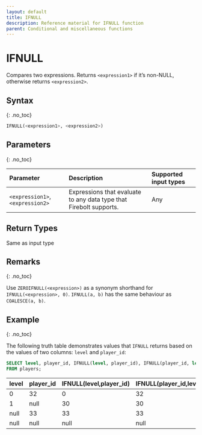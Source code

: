 ```yaml
---
layout: default
title: IFNULL
description: Reference material for IFNULL function
parent: Conditional and miscellaneous functions
---
```


# IFNULL
Compares two expressions. Returns `<expression1>` if it’s non-NULL, otherwise returns `<expression2>`.

## Syntax
{: .no_toc}

```sql
IFNULL(<expression1>, <expression2>)
```

## Parameters 
{: .no_toc}

| Parameter | Description | Supported input types | 
| :-------- | :---------- |:---------|
| `<expression1>`, `<expression2>` | Expressions that evaluate to any data type that Firebolt supports. | Any | 

## Return Types
Same as input type 

## Remarks
{: .no_toc}

Use `ZEROIFNULL(<expression>)` as a synonym shorthand for `IFNULL(<expression>, 0)`.
`IFNULL(a, b)` has the same behaviour as `COALESCE(a, b)`.

## Example
{: .no_toc}

The following truth table demonstrates values that `IFNULL` returns based on the values of two columns: `level` and `player_id`:

```sql
SELECT level, player_id, IFNULL(level, player_id), IFNULL(player_id, level)
FROM players;
```


| level     |   player_id    | IFNULL(level,player_id) | IFNULL(player_id,level) |
|:----------|:---------------|:------------------------|:------------------------|
| 0         | 32             | 0                       | 32                      |
| 1         | null           | 30                      | 30                      |
| null      | 33             | 33                      | 33                      |
| null      | null           | null                    | null                    |

